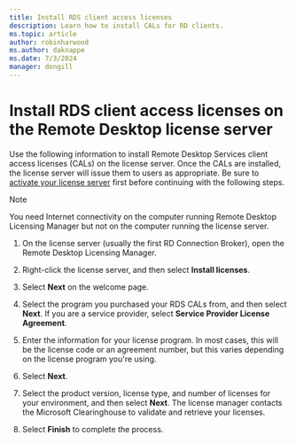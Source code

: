 ```yaml
---
title: Install RDS client access licenses
description: Learn how to install CALs for RD clients.
ms.topic: article
author: robinharwood
ms.author: daknappe
ms.date: 7/3/2024
manager: dongill
---
```

# Install RDS client access licenses on the Remote Desktop license server

Use the following information to install Remote Desktop Services client access licenses (CALs) on the license server. Once the CALs are installed, the license server will issue them to users as appropriate. Be sure to [activate your license server](./rds-activate-license-server.md) first before continuing with the following steps.

> [!NOTE]
> You need Internet connectivity on the computer running Remote Desktop Licensing Manager but not on the computer running the license server.

1. On the license server (usually the first RD Connection Broker), open the Remote Desktop Licensing Manager.

1. Right-click the license server, and then select **Install licenses**.

1. Select **Next** on the welcome page.

1. Select the program you purchased your RDS CALs from, and then select **Next**. If you are a service provider, select **Service Provider License Agreement**.

1. Enter the information for your license program. In most cases, this will be the license code or an agreement number, but this varies depending on the license program you're using.

1. Select **Next**.

1. Select the product version, license type, and number of licenses for your environment, and then select **Next**. The license manager contacts the Microsoft Clearinghouse to validate and retrieve your licenses.

1.  Select **Finish** to complete the process.
